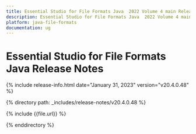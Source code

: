 ```yaml
---
title: Essential Studio for File Formats Java  2022 Volume 4 main Release Release Notes  
description: Essential Studio for File Formats Java  2022 Volume 4 main Release Release Notes  
platform: java-file-formats
documentation: ug
---
```


# Essential Studio for File Formats Java Release Notes  

{% include release-info.html date="January 31, 2023"  version="v20.4.0.48" %} 

{% directory path: _includes/release-notes/v20.4.0.48 %}

{% include {{file.url}} %}

{% enddirectory %}